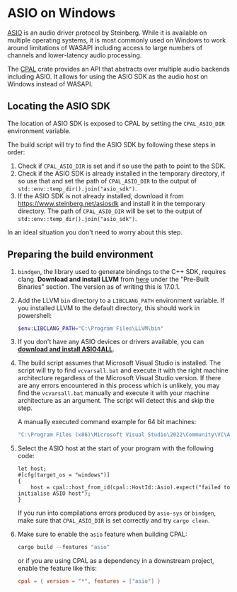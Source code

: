 # ASIO on Windows

[ASIO](https://en.wikipedia.org/wiki/Audio_Stream_Input/Output) is an audio driver protocol by Steinberg. While it is available on multiple operating systems, it is most commonly used on Windows to work around limitations of WASAPI including access to large numbers of channels and lower-latency audio processing.

The [CPAL](https://crates.io/crates/cpal) crate provides an API that abstracts over multiple audio backends including ASIO. It allows for using the ASIO SDK as the audio host on Windows instead of WASAPI.

## Locating the ASIO SDK

The location of ASIO SDK is exposed to CPAL by setting the `CPAL_ASIO_DIR` environment variable.

The build script will try to find the ASIO SDK by following these steps in order:  

1. Check if `CPAL_ASIO_DIR` is set and if so use the path to point to the SDK.
2. Check if the ASIO SDK is already installed in the temporary directory, if so use that and set the path of `CPAL_ASIO_DIR` to the output of `std::env::temp_dir().join("asio_sdk")`.
3. If the ASIO SDK is not already installed, download it from <https://www.steinberg.net/asiosdk> and install it in the temporary directory. The path of `CPAL_ASIO_DIR` will be set to the output of `std::env::temp_dir().join("asio_sdk")`.

In an ideal situation you don't need to worry about this step.

## Preparing the build environment

1. `bindgen`, the library used to generate bindings to the C++ SDK, requires
   clang. **Download and install LLVM** from
   [here](http://releases.llvm.org/download.html) under the "Pre-Built Binaries"
   section. The version as of writing this is 17.0.1.
2. Add the LLVM `bin` directory to a `LIBCLANG_PATH` environment variable. If
   you installed LLVM to the default directory, this should work in powershell:

   ```powershell
   $env:LIBCLANG_PATH="C:\Program Files\LLVM\bin"
   ```

3. If you don't have any ASIO devices or drivers available, you can [**download
   and install ASIO4ALL**](http://www.asio4all.org/).
4. The build script assumes that Microsoft Visual Studio is installed. The script will try to find `vcvarsall.bat`
   and execute it with the right machine architecture regardless of the Microsoft Visual Studio version.
   If there are any errors encountered in this process which is unlikely,
   you may find the `vcvarsall.bat` manually and execute it with your machine architecture as an argument.
   The script will detect this and skip the step.

   A manually executed command example for 64 bit machines:

   ```powershell
   "C:\Program Files (x86)\Microsoft Visual Studio\2022\Community\VC\Auxiliary\Build\vcvarsall.bat" amd64
   ```

5. Select the ASIO host at the start of your program with the following code:

   ```rust,noplayground
   let host;
   #[cfg(target_os = "windows")]
   {
       host = cpal::host_from_id(cpal::HostId::Asio).expect("failed to initialise ASIO host");
   }
   ```

   If you run into compilations errors produced by `asio-sys` or `bindgen`, make
   sure that `CPAL_ASIO_DIR` is set correctly and try `cargo clean`.
6. Make sure to enable the `asio` feature when building CPAL:

   ```powershell
   cargo build --features "asio"
   ```

   or if you are using CPAL as a dependency in a downstream project, enable the
   feature like this:

   ```toml
   cpal = { version = "*", features = ["asio"] }
   ```

